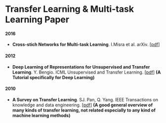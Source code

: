 # Transfer Learning & Multi-task Learning Paper



#### 2016

- **Cross-stich Networks for Multi-task Learning**. I.Misra et al. arXiv. [[pdf](https://arxiv.org/abs/1604.03539)]

#### 2012

- **Deep Learning of Representations for Unsupervised and Transfer Learning**. Y. Bengio. ICML Unsupervised and Transfer Learning. [[pdf](http://www.jmlr.org/proceedings/papers/v27/bengio12a/bengio12a.pdf)] **(A Tutorial specifically for Deep Learning)**

#### 2010

- **A Survey on Transfer Learning**. SJ. Pan, Q. Yang. IEEE Transactions on knowledge and data engineering. [[pdf](https://www.cse.ust.hk/~qyang/Docs/2009/tkde_transfer_learning.pdf)] **(A good general overview of many kinds of transfer learning, not related especially to any kind of machine learning methods)**
